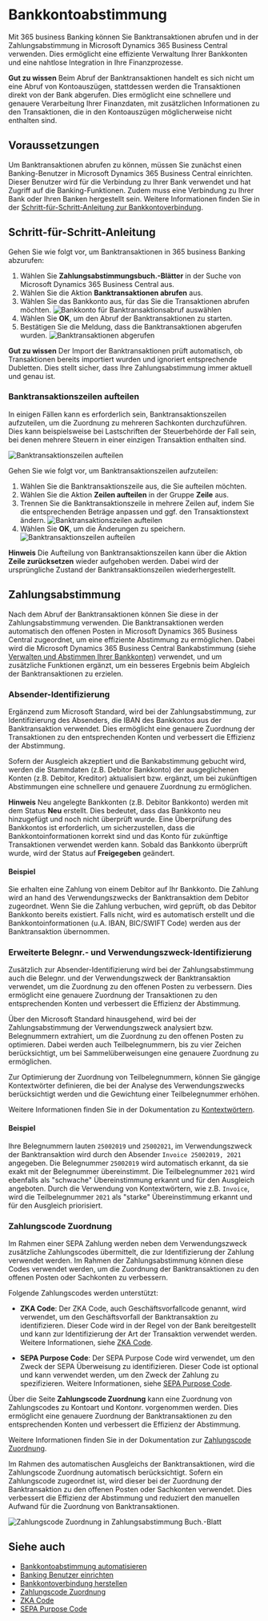# Bankkontoabstimmung

Mit 365 business Banking können Sie Banktransaktionen abrufen und in der Zahlungsabstimmung in Microsoft Dynamics 365 Business Central verwenden. Dies ermöglicht eine effiziente Verwaltung Ihrer Bankkonten und eine nahtlose Integration in Ihre Finanzprozesse. 

<div class="alert alert-notice">
    <i class="fa-duotone fa-solid fa-lightbulb fa-xl"></i>
    <strong>Gut zu wissen</strong>
    Beim Abruf der Banktransaktionen handelt es sich nicht um eine Abruf von Kontoauszügen, stattdessen werden die Transaktionen direkt von der Bank abgerufen. Dies ermöglicht eine schnellere und genauere Verarbeitung Ihrer Finanzdaten, mit zusätzlichen Informationen zu den Transaktionen, die in den Kontoauszügen möglicherweise nicht enthalten sind.
</div>

## Voraussetzungen

Um Banktransaktionen abrufen zu können, müssen Sie zunächst einen Banking-Benutzer in Microsoft Dynamics 365 Business Central einrichten. Dieser Benutzer wird für die Verbindung zu Ihrer Bank verwendet und hat Zugriff auf die Banking-Funktionen. Zudem muss eine Verbindung zu Ihrer Bank oder Ihren Banken hergestellt sein. Weitere Informationen finden Sie in der [Schritt-für-Schritt-Anleitung zur Bankkontoverbindung](banking-connection.md).

## Schritt-für-Schritt-Anleitung

Gehen Sie wie folgt vor, um Banktransaktionen in 365 business Banking abzurufen:

1. Wählen Sie **Zahlungsabstimmungsbuch.-Blätter** in der Suche von Microsoft Dynamics 365 Business Central aus.
2. Wählen Sie die Aktion **Banktransaktionen abrufen** aus.
3. Wählen Sie das Bankkonto aus, für das Sie die Transaktionen abrufen möchten.
   ![Bankkonto für Banktransaktionsabruf auswählen](/assets/images/365-business-banking/select-bank-account.en-US.png)
4. Wählen Sie **OK**, um den Abruf der Banktransaktionen zu starten.
5. Bestätigen Sie die Meldung, dass die Banktransaktionen abgerufen wurden.
   ![Banktransaktionen abgerufen](/assets/images/365-business-banking/bank-transactions-retrieved.en-US.png)

<div class="alert alert-notice">
    <i class="fa-duotone fa-solid fa-lightbulb fa-xl"></i>
    <strong>Gut zu wissen</strong>
    Der Import der Banktransaktionen prüft automatisch, ob Transaktionen bereits importiert wurden und ignoriert entsprechende Dubletten. Dies stellt sicher, dass Ihre Zahlungsabstimmung immer aktuell und genau ist.
</div>

### Banktransaktionszeilen aufteilen

In einigen Fällen kann es erforderlich sein, Banktransaktionszeilen aufzuteilen, um die Zuordnung zu mehreren Sachkonten durchzuführen. Dies kann beispielsweise bei Lastschriften der Steuerbehörde der Fall sein, bei denen mehrere Steuern in einer einzigen Transaktion enthalten sind.

![Banktransaktionszeilen aufteilen](/assets/images/365-business-banking/split-bank-recon-lines1.en-US.png)

Gehen Sie wie folgt vor, um Banktransaktionszeilen aufzuteilen:

1. Wählen Sie die Banktransaktionszeile aus, die Sie aufteilen möchten.
2. Wählen Sie die Aktion **Zeilen aufteilen** in der Gruppe **Zeile** aus.
3. Trennen Sie die Banktransaktionszeile in mehrere Zeilen auf, indem Sie die entsprechenden Beträge anpassen und ggf. den Transaktionstext ändern.
   ![Banktransaktionszeilen aufteilen](/assets/images/365-business-banking/split-bank-recon-lines2.en-US.png)
4. Wählen Sie **OK**, um die Änderungen zu speichern.
   ![Banktransaktionszeilen aufteilen](/assets/images/365-business-banking/split-bank-recon-lines3.en-US.png)

<div class="alert alert-info">
    <i class="fa-duotone fa-solid fa-circle-info fa-xl"></i>
    <strong>Hinweis</strong>
    Die Aufteilung von Banktransaktionszeilen kann über die Aktion <strong>Zeile zurücksetzen</strong> wieder aufgehoben werden. Dabei wird der ursprüngliche Zustand der Banktransaktionszeilen wiederhergestellt.
</div>

## Zahlungsabstimmung

Nach dem Abruf der Banktransaktionen können Sie diese in der Zahlungsabstimmung verwenden. Die Banktransaktionen werden automatisch den offenen Posten in Microsoft Dynamics 365 Business Central zugeordnet, um eine effiziente Abstimmung zu ermöglichen. Dabei wird die Microsoft Dynamics 365 Business Central Bankabstimmung (siehe [Verwalten und Abstimmen Ihrer Bankkonten](https://learn.microsoft.com/de-de/dynamics365/business-central/bank-manage-bank-accounts)) verwendet, und um zusätzliche Funktionen ergänzt, um ein besseres Ergebnis beim Abgleich der Banktransaktionen zu erzielen.

### Absender-Identifizierung

Ergänzend zum Microsoft Standard, wird bei der Zahlungsabstimmung, zur Identifizierung des Absenders, die IBAN des Bankkontos aus der Banktransaktion verwendet. Dies ermöglicht eine genauere Zuordnung der Transaktionen zu den entsprechenden Konten und verbessert die Effizienz der Abstimmung.

Sofern der Ausgleich akzeptiert und die Bankabstimmung gebucht wird, werden die Stammdaten (z.B. Debitor Bankkonto) der ausgeglichenen Konten (z.B. Debitor, Kreditor) aktualisiert bzw. ergänzt, um bei zukünftigen Abstimmungen eine schnellere und genauere Zuordnung zu ermöglichen. 

<div class="alert alert-info">
    <i class="fa-duotone fa-solid fa-circle-info fa-xl"></i>
    <strong>Hinweis</strong>
    Neu angelegte Bankkonten (z.B. Debitor Bankkonto) werden mit dem Status <strong>Neu</strong> erstellt. Dies bedeutet, dass das Bankkonto neu hinzugefügt und noch nicht überprüft wurde. Eine Überprüfung des Bankkontos ist erforderlich, um sicherzustellen, dass die Bankkontoinformationen korrekt sind und das Konto für zukünftige Transaktionen verwendet werden kann. Sobald das Bankkonto überprüft wurde, wird der Status auf <strong>Freigegeben</strong> geändert.
</div>

#### Beispiel

Sie erhalten eine Zahlung von einem Debitor auf Ihr Bankkonto. Die Zahlung wird an hand des Verwendungszwecks der Banktransaktion dem Debitor zugeordnet. Wenn Sie die Zahlung verbuchen, wird geprüft, ob das Debitor Bankkonto bereits existiert. Falls nicht, wird es automatisch erstellt und die Bankkontoinformationen (u.A. IBAN, BIC/SWIFT Code) werden aus der Banktransaktion übernommen. 

### Erweiterte Belegnr.- und Verwendungszweck-Identifizierung

Zusätzlich zur Absender-Identifizierung wird bei der Zahlungsabstimmung auch die Belegnr. und der Verwendungszweck der Banktransaktion verwendet, um die Zuordnung zu den offenen Posten zu verbessern. Dies ermöglicht eine genauere Zuordnung der Transaktionen zu den entsprechenden Konten und verbessert die Effizienz der Abstimmung. 

Über den Microsoft Standard hinausgehend, wird bei der Zahlungsabstimmung der Verwendungszweck analysiert bzw. Belegnummern extrahiert, um die Zuordnung zu den offenen Posten zu optimieren. Dabei werden auch Teilbelegnummern, bis zu vier Zeichen berücksichtigt, um bei Sammelüberweisungen eine genauere Zuordnung zu ermöglichen.

Zur Optimierung der Zuordnung von Teilbelegnummern, können Sie gängige Kontextwörter definieren, die bei der Analyse des Verwendungszwecks berücksichtigt werden und die Gewichtung einer Teilbelegnummer erhöhen.

Weitere Informationen finden Sie in der Dokumentation zu [Kontextwörtern](setup/context-words.md).

#### Beispiel

Ihre Belegnummern lauten `25002019` und `25002021`, im Verwendungszweck der Banktransaktion wird durch den Absender `Invoice 25002019, 2021` angegeben. Die Belegnummer `25002019` wird automatisch erkannt, da sie exakt mit der Belegnummer übereinstimmt. Die Teilbelegnummer `2021` wird ebenfalls als "schwache" Übereinstimmung erkannt und für den Ausgleich angeboten.
Durch die Verwendung von Kontextwörtern, wie z.B. `Invoice`, wird die Teilbelegnummer `2021` als "starke" Übereinstimmung erkannt und für den Ausgleich priorisiert.

### Zahlungscode Zuordnung

Im Rahmen einer SEPA Zahlung werden neben dem Verwendungszweck zusätzliche Zahlungscodes übermittelt, die zur Identifizierung der Zahlung verwendet werden. Im Rahmen der Zahlungsabstimmung können diese Codes verwendet werden, um die Zuordnung der Banktransaktionen zu den offenen Posten oder Sachkonten zu verbessern.

Folgende Zahlungscodes werden unterstützt:

- **ZKA Code**: Der ZKA Code, auch Geschäftsvorfallcode genannt, wird verwendet, um den Geschäftsvorfall der Banktransaktion zu identifizieren. Dieser Code wird in der Regel von der Bank bereitgestellt und kann zur Identifizierung der Art der Transaktion verwendet werden.
  Weitere Informationen, siehe [ZKA Code](setup/zka-code.md).

- **SEPA Purpose Code**: Der SEPA Purpose Code wird verwendet, um den Zweck der SEPA Überweisung zu identifizieren. Dieser Code ist optional und kann verwendet werden, um den Zweck der Zahlung zu spezifizieren.
  Weitere Informationen, siehe [SEPA Purpose Code](setup/sepa-purpose-code.md).

Über die Seite **Zahlungscode Zuordnung** kann eine Zuordnung von Zahlungscodes zu Kontoart und Kontonr. vorgenommen werden. Dies ermöglicht eine genauere Zuordnung der Banktransaktionen zu den entsprechenden Konten und verbessert die Effizienz der Abstimmung.

Weitere Informationen finden Sie in der Dokumentation zur [Zahlungscode Zuordnung](payment-code-mapping.md).

Im Rahmen des automatischen Ausgleichs der Banktransaktionen, wird die Zahlungscode Zuordnung automatisch berücksichtigt. Sofern ein Zahlungscode zugeordnet ist, wird dieser bei der Zuordnung der Banktransaktion zu den offenen Posten oder Sachkonten verwendet. Dies verbessert die Effizienz der Abstimmung und reduziert den manuellen Aufwand für die Zuordnung von Banktransaktionen.

![Zahlungscode Zuordnung in Zahlungsabstimmung Buch.-Blatt](/assets/images/365-business-banking/bank-reconciliation-payment-code-mapping.en-US.png)

## Siehe auch

- [Bankkontoabstimmung automatisieren](bank-reconciliation-automation.md)
- [Banking Benutzer einrichten](banking-user-setup.md)
- [Bankkontoverbindung herstellen](banking-connection.md)
- [Zahlungscode Zuordnung](payment-code-mapping.md)
- [ZKA Code](setup/zka-code.md)
- [SEPA Purpose Code](setup/sepa-purpose-code.md)